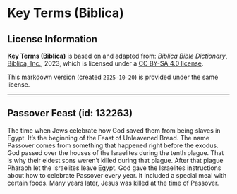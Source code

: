 # Key Terms (Biblica)

## License Information

**Key Terms (Biblica)** is based on and adapted from: _Biblica Bible Dictionary_, [Biblica, Inc.](https://www.biblica.com/), 2023, which is licensed under a [CC BY-SA 4.0 license](https://creativecommons.org/licenses/by-sa/4.0/legalcode.en).

This markdown version (created `2025-10-20`) is provided under the same license.



--------------------------------

## Passover Feast (id: 132263)

The time when Jews celebrate how God saved them from being slaves in Egypt. It’s the beginning of the Feast of Unleavened Bread. The name Passover comes from something that happened right before the exodus. God passed over the houses of the Israelites during the tenth plague. That is why their eldest sons weren’t killed during that plague. After that plague Pharaoh let the Israelites leave Egypt. God gave the Israelites instructions about how to celebrate Passover every year. It included a special meal with certain foods. Many years later, Jesus was killed at the time of Passover.


